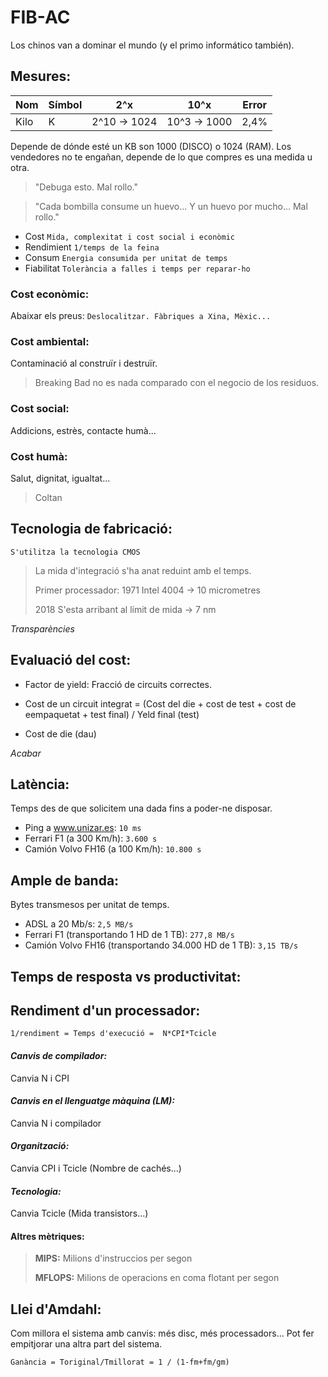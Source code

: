 # FIB-AC

Los chinos van a dominar el mundo (y el primo informático también).

## Mesures:

| Nom | Símbol | 2^x | 10^x | Error |
|-|-|-|-|-|
| Kilo | K | 2^10 -> 1024 | 10^3 -> 1000 | 2,4% |

Depende de dónde esté un KB son 1000 (DISCO) o 1024 (RAM). Los vendedores no te engañan, depende de lo que compres es una medida u otra.

> "Debuga esto. Mal rollo."

> "Cada bombilla consume un huevo... Y un huevo por mucho... Mal rollo."

- Cost `Mida, complexitat i cost social i econòmic`
- Rendimient `1/temps de la feina`
- Consum `Energia consumida per unitat de temps`
- Fiabilitat `Tolerància a falles i temps per reparar-ho`

### Cost econòmic:
Abaixar els preus: `Deslocalitzar. Fàbriques a Xina, Mèxic...`

### Cost ambiental:
Contaminació al construïr i destruïr.

> Breaking Bad no es nada comparado con el negocio de los residuos.

### Cost social:
Addicions, estrès, contacte humà...

### Cost humà:
Salut, dignitat, igualtat...
> Coltan

## **Tecnologia de fabricació:**

`S'utilitza la tecnologia CMOS`

> La mida d'integració s'ha anat reduint amb el temps.
>
> Primer processador: 1971 Intel 4004 -> 10 micrometres
>
> 2018 S'esta arribant al límit de mida -> 7 nm

*Transparències*

## Evaluació del cost:

- Factor de yield: Fracció de circuits correctes.

- Cost de un circuit integrat = (Cost del die + cost de test + cost de eempaquetat + test final) / Yeld final (test)

- Cost de die (dau)

*Acabar*


## Latència:

Temps des de que solicitem una dada fins a poder-ne disposar.

- Ping a www.unizar.es: `10 ms`
- Ferrari F1 (a 300 Km/h): `3.600 s`
- Camión Volvo FH16 (a 100 Km/h): `10.800 s`

## Ample de banda:
Bytes transmesos per unitat de temps.
- ADSL a 20 Mb/s: `2,5 MB/s`
- Ferrari F1 (transportando 1 HD de 1 TB): `277,8 MB/s`
- Camión Volvo FH16 (transportando 34.000 HD de 1 TB): `3,15 TB/s`

## Temps de resposta vs productivitat:

## Rendiment d'un processador:
```
1/rendiment = Temps d'execució =  N*CPI*Tcicle
```

#### *Canvis de compilador:*
Canvia N i CPI

#### *Canvis en el llenguatge màquina (LM):*
Canvia N i compilador

#### *Organització:*
Canvia CPI i Tcicle (Nombre de cachés...)

#### *Tecnologia:*
Canvia Tcicle (Mida transistors...)

#### **Altres mètriques:**
> **MIPS:** Milions d'instruccios per segon
>
> **MFLOPS:** Milions de operacions en coma flotant per segon

## Llei d'Amdahl:

Com millora el sistema amb canvis: més disc, més processadors...
Pot fer empitjorar una altra part del sistema.

```
Ganància = Toriginal/Tmillorat = 1 / (1-fm+fm/gm)
```

